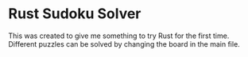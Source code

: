 # Rust Sudoku Solver
This was created to give me something to try Rust for the first time. Different puzzles can be solved by changing the board in the main file.